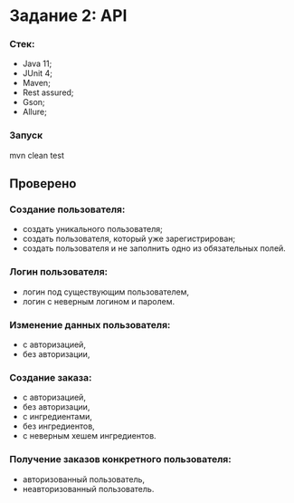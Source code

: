 # Задание 2: API
### Стек:
 * Java 11;
 * JUnit 4;
 * Maven;
 * Rest assured;
 * Gson;
 * Allure;
### Запуск 
mvn clean test

## Проверено
### Создание пользователя:
* создать уникального пользователя;
* создать пользователя, который уже зарегистрирован;
* создать пользователя и не заполнить одно из обязательных полей.
### Логин пользователя:
* логин под существующим пользователем,
* логин с неверным логином и паролем.
### Изменение данных пользователя:
* с авторизацией,
* без авторизации,
### Создание заказа:
* с авторизацией,
* без авторизации,
* с ингредиентами,
* без ингредиентов,
* с неверным хешем ингредиентов.
### Получение заказов конкретного пользователя:
* авторизованный пользователь,
* неавторизованный пользователь.